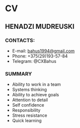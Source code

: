# CV

## HENADZI MUDREUSKI

### CONTACTS:
* E-mail: bahus1994@gmail.com
* Phone: +375(29)193-57-84
* Telegram: @CXBahus

### SUMMARY 
* Ability to work in a team
* Systems thinking
* Ability to achieve goals
* Attention to detail
* Self confidence
* Responsibility
* Stress resistance
* Quick learning